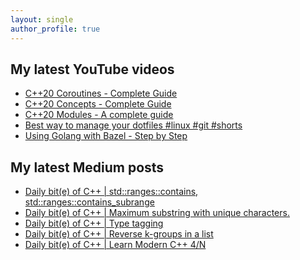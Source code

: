 ```yaml
---
layout: single
author_profile: true
---
```


## My latest YouTube videos

<ul>
<!--START_SECTION:youtube-->
<li><a href="https://www.youtube.com/watch?v=w-dmOHhBX9o">C++20 Coroutines - Complete Guide</a></li>
<li><a href="https://www.youtube.com/watch?v=1So7onMFxJM">C++20 Concepts  - Complete Guide</a></li>
<li><a href="https://www.youtube.com/watch?v=WRCwciJ5MTE">C++20 Modules - A complete guide</a></li>
<li><a href="https://www.youtube.com/watch?v=LHrB4TcU1JM">Best way to manage your dotfiles #linux #git #shorts</a></li>
<li><a href="https://www.youtube.com/watch?v=mXLrk0ipwz4">Using Golang with Bazel - Step by Step</a></li>
<!--END_SECTION:youtube-->
</ul>

## My latest Medium posts

<ul>
<!--START_SECTION:medium-->
<li><a href="https://medium.com/@simontoth/daily-bit-e-of-c-std-ranges-contains-std-ranges-contains-subrange-1cd00424370a?source=rss-1e1de1006a93------2">Daily bit(e) of C++ | std::ranges::contains, std::ranges::contains_subrange</a></li>
<li><a href="https://medium.com/@simontoth/daily-bit-e-of-c-maximum-substring-with-unique-characters-62e4debeac41?source=rss-1e1de1006a93------2">Daily bit(e) of C++ | Maximum substring with unique characters.</a></li>
<li><a href="https://medium.com/@simontoth/daily-bit-e-of-c-type-tagging-42b9e0374b84?source=rss-1e1de1006a93------2">Daily bit(e) of C++ | Type tagging</a></li>
<li><a href="https://medium.com/@simontoth/daily-bit-e-of-c-reverse-k-groups-in-a-list-8f2dc4c2968?source=rss-1e1de1006a93------2">Daily bit(e) of C++ | Reverse k-groups in a list</a></li>
<li><a href="https://medium.com/@simontoth/daily-bit-e-of-c-learn-modern-c-4-n-cd7f36cef283?source=rss-1e1de1006a93------2">Daily bit(e) of C++ | Learn Modern C++ 4/N</a></li>
<!--END_SECTION:medium-->
</ul>